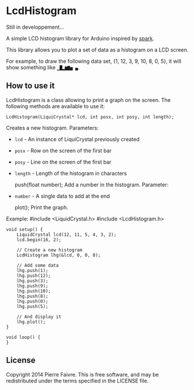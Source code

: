 LcdHistogram
============

Still in developpement...

A simple LCD histogram library for Arduino inspired by [spark](https://github.com/holman/spark).

This library allows you to plot a set of data as a histogram on a LCD screen.

For example, to draw the following data set, {1, 12, 3, 9, 10, 8, 0, 5}, it will show something like `▁█▂▆▇▅ ▄`.

## How to use it

LcdHistogram is a class allowing to print a graph on the screen. The following methods are available to use it:

	LcdHistogram(LiquiCrystal* lcd, int posx, int posy, int length);
Creates a new histogram.
Parameters:
* `lcd` - An instance of LiquiCrystal previously created
* `posx` - Row on the screen of the first bar
* `posy` - Line on the screen of the first bar
* `length` - Length of the histogram in characters

	push(float number);
Add a number in the histogram.
Parameter:
* `number` - A single data to add at the end

	plot();
Print the graph.

Example:
	#include <LiquidCrystal.h>
	#include <LcdHistogram.h>

	void setup() {
		LiquidCrystal lcd(12, 11, 5, 4, 3, 2);
	    lcd.begin(16, 2);
	    
	    // Create a new histogram
	    LcdHistogram lhg(&lcd, 0, 0, 8);
	    
	    // Add some data
	    lhg.push(1);
	    lhg.push(12);
	    lhg.push(3);
	    lhg.push(9);
	    lhg.push(10);
	    lhg.push(8);
	    lhg.push(0);
	    lhg.push(5);

	    // And display it
	    lhg.plot();
	}

	void loop() {
	}


## License
Copyright 2014 Pierre Faivre. This is free software, and may be redistributed under the terms specified in the LICENSE file.
